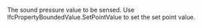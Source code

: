 The sound pressure value to be sensed. Use IfcPropertyBoundedValue.SetPointValue to set the set point value.

